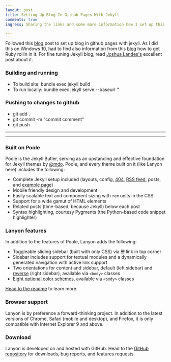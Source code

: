 ```yaml
---
layout: post
title: Setting Up Blog In Github Pages With Jekyll
comments: true
ingress: Sharing the links and some more information how I set up this blog with Jekyll and Github Pages...

---
```


Followed this [blog](http://www.hakshak.com/2015/01/04/learning_github.io_jekyll_and_poole/)
post to set up blog in github pages with jekyll. As I did this on Windows 10, had to find
also information from this [blog](http://jekyll-windows.juthilo.com/1-ruby-and-devkit/) how to
get Ruby rollin in it. For fine tuning Jekyll blog, read [Joshua Landes's](http://joshualande.com/jekyll-github-pages-poole/) excellent post about it.

### Building and running
* To build site: bundle exec jekyll build
* To run locally: bundle exec jekyll serve --baseurl ''

### Pushing to changes to github
* git add .
* git commit -m "commit comment"
* git push

-----
-----

### Built on Poole

Poole is the Jekyll Butler, serving as an upstanding and effective foundation for Jekyll
 themes by [@mdo](https://twitter.com/mdo). Poole, and every theme built on it
 (like Lanyon here)
 includes the following:

* Complete Jekyll setup included (layouts, config, [404](/404), [RSS feed](/atom.xml),
posts, and [example page](/about))
* Mobile friendly design and development
* Easily scalable text and component sizing with `rem` units in the CSS
* Support for a wide gamut of HTML elements
* Related posts (time-based, because Jekyll) below each post
* Syntax highlighting, courtesy Pygments (the Python-based code snippet highlighter)

### Lanyon features

In addition to the features of Poole, Lanyon adds the following:

* Toggleable sliding sidebar (built with only CSS) via **☰** link in top corner
* Sidebar includes support for textual modules and a dynamically generated navigation with
 active link support
* Two orientations for content and sidebar, default (left sidebar)
and [reverse](https://github.com/poole/lanyon#reverse-layout) (right sidebar),
available via `<body>` classes
* [Eight optional color schemes](https://github.com/poole/lanyon#themes), available
via `<body>` classes

[Head to the readme](https://github.com/poole/lanyon#readme) to learn more.

### Browser support

Lanyon is by preference a forward-thinking project. In addition to the latest versions of
Chrome, Safari (mobile and desktop), and Firefox, it is only compatible with
Internet Explorer 9 and above.

### Download

Lanyon is developed on and hosted with GitHub. Head to
the <a href="https://github.com/poole/lanyon">GitHub repository</a> for
downloads, bug reports, and features requests.
